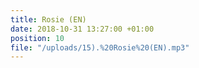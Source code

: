 ```yaml
---
title: Rosie (EN)
date: 2018-10-31 13:27:00 +01:00
position: 10
file: "/uploads/15).%20Rosie%20(EN).mp3"
---
```


